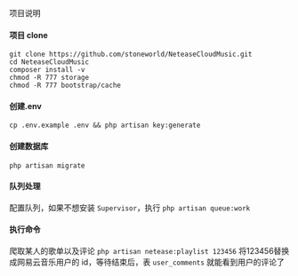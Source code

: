 项目说明
#### 项目 clone

```
git clone https://github.com/stoneworld/NeteaseCloudMusic.git
cd NeteaseCloudMusic
composer install -v
chmod -R 777 storage
chmod -R 777 bootstrap/cache
```

#### 创建.env
`cp .env.example .env && php artisan key:generate`

#### 创建数据库
`php artisan migrate`

#### 队列处理
配置队列，如果不想安装 `Supervisor`，执行 `php artisan queue:work`

#### 执行命令
爬取某人的歌单以及评论 `php artisan netease:playlist 123456` 将123456替换成网易云音乐用户的 id，等待结束后，表 `user_comments` 就能看到用户的评论了

